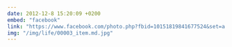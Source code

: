 ```yaml
---
date: 2012-12-8 15:20:09 +0200
embed: "facebook"
link: "https://www.facebook.com/photo.php?fbid=10151819841677524&set=a.10150345935997524.424350.558382523&type=3&theater"
img: "/img/life/00003_item.md.jpg"
---
```

